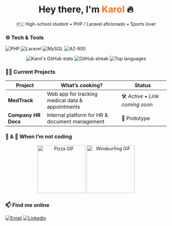 <!-- ──────────────────────────────────────────────────────────────── -->
<!-- Profile Header -->
<h1 align="center">
  Hey there, I'm <span style="color:#F97316;">Karol</span> 🔥
</h1>
<p align="center">
  🇵🇱 High-school student • PHP / Laravel aficionado • Sports lover
</p>

<!-- Tech stack badges -->
### ⚙️ Tech & Tools  
![PHP](https://img.shields.io/badge/PHP-777BB4?logo=php&logoColor=white)
![Laravel](https://img.shields.io/badge/Laravel-FF2D20?logo=laravel&logoColor=white)
![MySQL](https://img.shields.io/badge/MySQL-4479A1?logo=mysql&logoColor=white)
![AZ-900](https://img.shields.io/badge/AZ--900-Azure%20Fundamentals-0078D4?logo=microsoft-azure&logoColor=white)

<!-- GitHub stats -->
<div align="center">
  <img
    src="https://github-readme-stats.vercel.app/api?username=Karol&show_icons=true&theme=dark&hide_border=true"
    alt="Karol's GitHub stats"
  />
  <img
    src="https://github-readme-streak-stats.herokuapp.com/?user=Karol&theme=dark&hide_border=true"
    alt="GitHub streak"
  />
  <img
    src="https://github-readme-stats.vercel.app/api/top-langs/?username=Karol&layout=compact&theme=dark&hide_border=true"
    alt="Top languages"
  />
</div>

<!-- Projects -->
### 👷‍♂️ Current Projects
| Project | What’s cooking? | Status |
|---------|-----------------|--------|
| **MedTrack** | Web app for tracking medical data & appointments | 🛠 _Active • Link coming soon_ |
| **Company HR Docs** | Internal platform for HR & document management | 🔬 Prototype |

<!-- (add your repo link)  Replace the underscore in MedTrack row with  -->
<!--   [**MedTrack**](https://github.com/TWOJ_NICK/medtrack)              -->

<!-- Interests with GIFs -->
### 🍕 & 🌊 When I’m not coding
<div align="center">
  <img src="https://media.giphy.com/media/16aAA1d8eJPRPpxkeN/giphy.gif" height="150" alt="Pizza GIF"/>
  <img src="https://media.giphy.com/media/l0NwKAlZzS9yxgyz2/giphy.gif" height="150" alt="Windsurfing GIF"/>
</div>

### 📫 Find me online
[![Email](https://img.shields.io/badge/Email-Say%20Hello-informational?logo=gmail&logoColor=white)](mailto:YOUR_MAIL_HERE)
[![LinkedIn](https://img.shields.io/badge/LinkedIn-Connect-blue?logo=linkedin&logoColor=white)](https://www.linkedin.com/in/YOUR_HANDLE)

<!-- Feel free to add more social badges above! -->

<!-- ──────────────────────────────────────────────────────────────── -->
